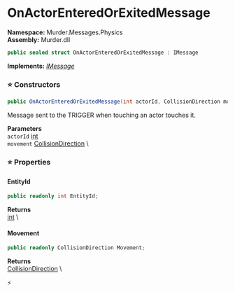 # OnActorEnteredOrExitedMessage

**Namespace:** Murder.Messages.Physics \
**Assembly:** Murder.dll

```csharp
public sealed struct OnActorEnteredOrExitedMessage : IMessage
```

**Implements:** _[IMessage](../..//Bang/Components/IMessage.html)_

### ⭐ Constructors
```csharp
public OnActorEnteredOrExitedMessage(int actorId, CollisionDirection movement)
```

Message sent to the TRIGGER when touching an actor touches it.

**Parameters** \
`actorId` [int](https://learn.microsoft.com/en-us/dotnet/api/System.Int32?view=net-7.0) \
`movement` [CollisionDirection](../..//Murder/Utilities/CollisionDirection.html) \

### ⭐ Properties
#### EntityId
```csharp
public readonly int EntityId;
```

**Returns** \
[int](https://learn.microsoft.com/en-us/dotnet/api/System.Int32?view=net-7.0) \
#### Movement
```csharp
public readonly CollisionDirection Movement;
```

**Returns** \
[CollisionDirection](../..//Murder/Utilities/CollisionDirection.html) \


⚡
